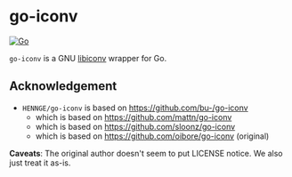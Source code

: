 # go-iconv

[![Go](https://github.com/HENNGE/go-iconv/actions/workflows/go.yml/badge.svg)](https://github.com/HENNGE/go-iconv/actions/workflows/go.yml)

`go-iconv` is a GNU [libiconv](https://www.gnu.org/software/libiconv/) wrapper for Go.

## Acknowledgement

- `HENNGE/go-iconv` is based on https://github.com/bu-/go-iconv
  - which is based on https://github.com/mattn/go-iconv
  - which is based on https://github.com/sloonz/go-iconv
  - which is based on https://github.com/oibore/go-iconv (original)

**Caveats**: The original author doesn't seem to put LICENSE notice. We also just treat it as-is.

